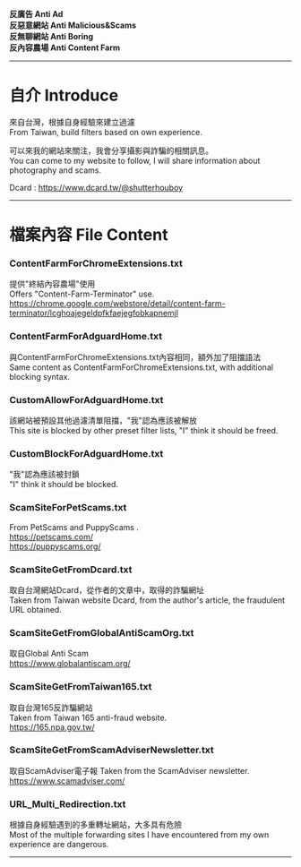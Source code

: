**反廣告 Anti Ad<br/>
反惡意網站 Anti Malicious&Scams<br/>
反無聊網站 Anti Boring<br/>
反內容農場 Anti Content Farm<br/>**
***
# 自介 Introduce
來自台灣，根據自身經驗來建立過濾<br/>
From Taiwan, build filters based on own experience.<br/>

可以來我的網站來關注，我會分享攝影與詐騙的相關訊息。<br/>
You can come to my website to follow, I will share information about photography and scams.<br/>

Dcard : https://www.dcard.tw/@shutterhouboy<br/>

***
# 檔案內容 File Content
### ContentFarmForChromeExtensions.txt
提供"終結內容農場"使用<br/>
Offers "Content-Farm-Terminator" use.<br/>
https://chrome.google.com/webstore/detail/content-farm-terminator/lcghoajegeldpfkfaejegfobkapnemjl<br/>

### ContentFarmForAdguardHome.txt
與ContentFarmForChromeExtensions.txt內容相同，額外加了阻擋語法<br/>
Same content as ContentFarmForChromeExtensions.txt, with additional blocking syntax.<br/>

### CustomAllowForAdguardHome.txt
該網站被預設其他過濾清單阻擋，"我"認為應該被解放<br/>
This site is blocked by other preset filter lists, "I" think it should be freed.<br/>

### CustomBlockForAdguardHome.txt
"我"認為應該被封鎖<br/>
"I" think it should be blocked.<br/>

### ScamSiteForPetScams.txt
From PetScams and PuppyScams .<br/>
https://petscams.com/<br/>
https://puppyscams.org/<br/>

### ScamSiteGetFromDcard.txt
取自台灣網站Dcard，從作者的文章中，取得的詐騙網址<br/>
Taken from Taiwan website Dcard, from the author's article, the fraudulent URL obtained.<br/>

### ScamSiteGetFromGlobalAntiScamOrg.txt
取自Global Anti Scam<br/>
https://www.globalantiscam.org/<br/>

### ScamSiteGetFromTaiwan165.txt
取自台灣165反詐騙網站<br/>
Taken from Taiwan 165 anti-fraud website.<br/>
https://165.npa.gov.tw/<br/>

### ScamSiteGetFromScamAdviserNewsletter.txt
取自ScamAdviser電子報
Taken from the ScamAdviser newsletter.<br/>
https://www.scamadviser.com/<br/>

### URL_Multi_Redirection.txt
根據自身經驗遇到的多重轉址網站，大多具有危險<br/>
Most of the multiple forwarding sites I have encountered from my own experience are dangerous.<br/>

***
